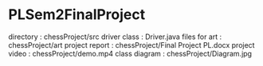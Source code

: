 # PLSem2FinalProject
directory : chessProject/src
driver class : Driver.java
files for art : chessProject/art
project report : chessProject/Final Project PL.docx
project video : chessProject/demo.mp4
class diagram : chessProject/Diagram.jpg
